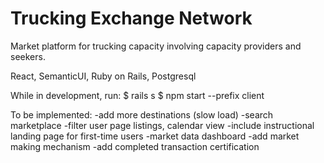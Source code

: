 # Trucking Exchange Network

Market platform for trucking capacity involving capacity providers and seekers.

React, SemanticUI, Ruby on Rails, Postgresql

While in development, run:
$ rails s
$ npm start --prefix client

To be implemented:
-add more destinations (slow load)
-search marketplace
-filter user page listings, calendar view
-include instructional landing page for first-time users
-market data dashboard
-add market making mechanism
-add completed transaction certification
